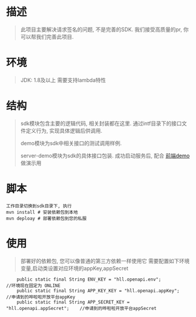 # 描述

> 此项目主要解决请求签名的问题, 不是完善的SDK. 我们接受高质量的pr, 你可以帮我们完善此项目.

# 环境

> JDK: 1.8及以上 需要支持lambda特性

# 结构

> sdk模块包含主要的逻辑代码, 相关封装都在这里. 通过intf目录下的接口文件定义行为, 实现具体逻辑后供调用. 
> 
> demo模块为sdk中相关接口的测试调用样例.
> 
> server-demo模块为sdk的具体接口包装. 成功启动服务后, 配合 [前端demo](https://github.com/Hualala-OpenAPI/OpenAPI-SDK-Sample) 做演示用

# 脚本

```
工作目录切换到sdk目录下, 执行
mvn install # 安装依赖包到本地
mvn deploay # 部署依赖包到您的私服
``` 

# 使用

> 部署好的依赖包, 您可以像普通的第三方依赖一样使用它
> 需要配置如下环境变量,启动类设置对应环境的appKey,appSecret

```
    public static final String ENV_KEY = "hll.openapi.env";                 //环境现在固定为 ONLINE
    public static final String APP_KEY_KEY = "hll.openapi.appKey";          //申请到的哗啦啦开放平台appKey
    public static final String APP_SECRET_KEY = "hll.openapi.appSecret";    //申请到的哗啦啦开放平台appSecret
```
